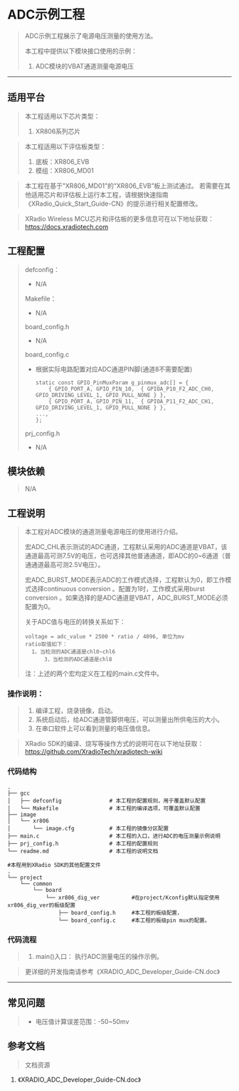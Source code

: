 # ADC示例工程

> ADC示例工程展示了电源电压测量的使用方法。
>
> 本工程中提供以下模块接口使用的示例：
>
> 1. ADC模块的VBAT通道测量电源电压

---

## 适用平台

> 本工程适用以下芯片类型：
>
> 1. XR806系列芯片

> 本工程适用以下评估板类型：
> 1. 底板：XR806_EVB
> 2. 模组：XR806_MD01

> 本工程在基于"XR806_MD01"的“XR806_EVB”板上测试通过。
> 若需要在其他适用芯片和评估板上运行本工程，请根据快速指南《XRadio_Quick_Start_Guide-CN》的提示进行相关配置修改。

> XRadio Wireless MCU芯片和评估板的更多信息可在以下地址获取：
> https://docs.xradiotech.com

## 工程配置

> defconfig：
>
> - N/A
>
> Makefile：
>
> - N/A
>
> board_config.h
>
> - N/A
>
> board_config.c
>
> - 根据实际电路配置对应ADC通道PIN脚(通道8不需要配置)
>
>   ```
>   static const GPIO_PinMuxParam g_pinmux_adc[] = {
>   	{ GPIO_PORT_A, GPIO_PIN_10,  { GPIOA_P10_F2_ADC_CH0,  GPIO_DRIVING_LEVEL_1, GPIO_PULL_NONE } },
>   	{ GPIO_PORT_A, GPIO_PIN_11,  { GPIOA_P11_F2_ADC_CH1,  GPIO_DRIVING_LEVEL_1, GPIO_PULL_NONE } },
>   ...,
>   };
>   ```
>
> prj_config.h
>
> - N/A

## 模块依赖

> N/A

## 工程说明

> 本工程对ADC模块的通道测量电源电压的使用进行介绍。
>
> 宏ADC_CHL表示测试的ADC通道，工程默认采用的ADC通道是VBAT，该通道最高可测7.5V的电压，也可选择其他普通通道，即ADC的0~6通道（普通通道最高可测2.5V电压）。
>
> 宏ADC_BURST_MODE表示ADC的工作模式选择，工程默认为0，即工作模式选择continuous conversion 。配置为1时，工作模式采用burst conversion 。如果选择的是ADC通道是VBAT，ADC_BURST_MODE必须配置为0。
>
> 关于ADC值与电压的转换关系如下：
>
> ```
> voltage = adc_value * 2500 * ratio / 4096, 单位为mv
> ratio取值如下：
> 	1，当检测的ADC通道是chl0~chl6
>   	3，当检测的ADC通道是chl8
> ```
>
> 注：上述的两个宏均定义在工程的main.c文件中。

### 操作说明：

> 1. 编译工程，烧录镜像，启动。
> 3. 系统启动后，给ADC通道管脚供电压，可以测量出所供电压的大小。
> 3. 在串口软件上可以看到测量的电压值信息。

> XRadio SDK的编译、烧写等操作方式的说明可在以下地址获取：
> https://github.com/XradioTech/xradiotech-wiki

### 代码结构
```
.
├── gcc
│   ├── defconfig               # 本工程的配置规则，用于覆盖默认配置
│   └── Makefile                # 本工程的编译选项，可覆盖默认配置
├── image
│   └── xr806
│       └── image.cfg           # 本工程的镜像分区配置
├── main.c                      # 本工程的入口，进行ADC的电压测量示例说明
├── prj_config.h                # 本工程的配置规则
└── readme.md                   # 本工程的说明文档

#本程用到XRadio SDK的其他配置文件
.
└── project
    └── common
        └── board
            └── xr806_dig_ver          #在project/Kconfig默认指定使用xr806_dig_ver的板级配置
                ├── board_config.h     #本工程的板级配置，
                └── board_config.c     #本工程的板级pin mux的配置。
```
### 代码流程

> 1. main()入口： 执行ADC测量电压的操作示例。
> 

> 更详细的开发指南请参考《XRADIO_ADC_Developer_Guide-CN.doc》

---

## 常见问题

> - 电压值计算误差范围：-50~50mv

## 参考文档

> 文档资源

1. 《XRADIO_ADC_Developer_Guide-CN.doc》

